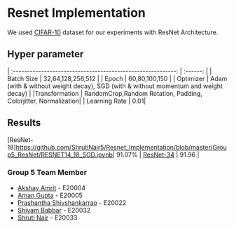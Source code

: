 # Resnet Implementation
We used  [CIFAR-10](https://www.cs.toronto.edu/~kriz/cifar.html) dataset for our experiments with ResNet Architecture.

## Hyper parameter
| :----------------------------------------------------------: | :------: |
| Batch Size |  32,64,128,256,512  |
| Epoch |  60,80,100,150   |
|  Optimizer |  Adam (with & without weight decay), SGD (with & without momentum and weight decay)  |
|Transformation | RandomCrop,Random Rotation, Padding, Colorjitter, Normalization|
| Learning Rate | 0.01|

## Results

[ResNet-18]https://github.com/ShrutiNair5/Resnet_Implementation/blob/master/Group5_ResNet/RESNET14_18_SGD.ipynb|  91.07%  |
[ResNet-34](https://github.com/ShrutiNair5/Resnet_Implementation/blob/master/Group5_ResNet/RESNET13_34_SGD.ipynb) |  91.96   |


### Group 5 Team Member

- [Akshay Amrit](https://github.com/akshayamrit) - E20004
- [Aman Gupta](https://github.com/aman1608) - E20005
- [Prashantha Shivshankarrao](https://github.com/ksshaan) - E20022
- [Shivam Babbar](https://github.com/shivam9711) - E20032
- [Shruti Nair](https://github.com/ShrutiNair5) - E20033
